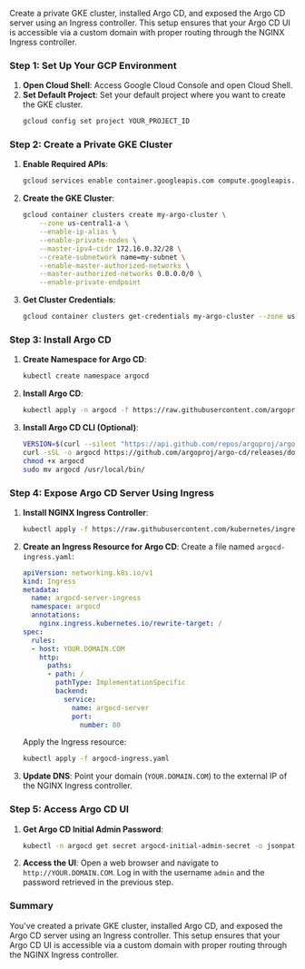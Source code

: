 Create a private GKE cluster, installed Argo CD, and exposed the Argo CD server using an Ingress controller. This setup ensures that your Argo CD UI is accessible via a custom domain with proper routing through the NGINX Ingress controller.

### Step 1: Set Up Your GCP Environment

1. **Open Cloud Shell**: Access Google Cloud Console and open Cloud Shell.
2. **Set Default Project**: Set your default project where you want to create the GKE cluster.
   ```sh
   gcloud config set project YOUR_PROJECT_ID
   ```

### Step 2: Create a Private GKE Cluster

1. **Enable Required APIs**:
   ```sh
   gcloud services enable container.googleapis.com compute.googleapis.com
   ```

2. **Create the GKE Cluster**:
   ```sh
   gcloud container clusters create my-argo-cluster \
       --zone us-central1-a \
       --enable-ip-alias \
       --enable-private-nodes \
       --master-ipv4-cidr 172.16.0.32/28 \
       --create-subnetwork name=my-subnet \
       --enable-master-authorized-networks \
       --master-authorized-networks 0.0.0.0/0 \
       --enable-private-endpoint
   ```

3. **Get Cluster Credentials**:
   ```sh
   gcloud container clusters get-credentials my-argo-cluster --zone us-central1-a
   ```

### Step 3: Install Argo CD

1. **Create Namespace for Argo CD**:
   ```sh
   kubectl create namespace argocd
   ```

2. **Install Argo CD**:
   ```sh
   kubectl apply -n argocd -f https://raw.githubusercontent.com/argoproj/argo-cd/stable/manifests/install.yaml
   ```

3. **Install Argo CD CLI (Optional)**:
   ```sh
   VERSION=$(curl --silent "https://api.github.com/repos/argoproj/argo-cd/releases/latest" | jq -r .tag_name)
   curl -sSL -o argocd https://github.com/argoproj/argo-cd/releases/download/$VERSION/argocd-linux-amd64
   chmod +x argocd
   sudo mv argocd /usr/local/bin/
   ```

### Step 4: Expose Argo CD Server Using Ingress

1. **Install NGINX Ingress Controller**:
   ```sh
   kubectl apply -f https://raw.githubusercontent.com/kubernetes/ingress-nginx/main/deploy/static/provider/cloud/deploy.yaml
   ```

2. **Create an Ingress Resource for Argo CD**:
   Create a file named `argocd-ingress.yaml`:
   ```yaml
   apiVersion: networking.k8s.io/v1
   kind: Ingress
   metadata:
     name: argocd-server-ingress
     namespace: argocd
     annotations:
       nginx.ingress.kubernetes.io/rewrite-target: /
   spec:
     rules:
     - host: YOUR.DOMAIN.COM
       http:
         paths:
         - path: /
           pathType: ImplementationSpecific
           backend:
             service:
               name: argocd-server
               port:
                 number: 80
   ```

   Apply the Ingress resource:
   ```sh
   kubectl apply -f argocd-ingress.yaml
   ```

3. **Update DNS**: Point your domain (`YOUR.DOMAIN.COM`) to the external IP of the NGINX Ingress controller.

### Step 5: Access Argo CD UI

1. **Get Argo CD Initial Admin Password**:
   ```sh
   kubectl -n argocd get secret argocd-initial-admin-secret -o jsonpath="{.data.password}" | base64 -d
   ```

2. **Access the UI**: Open a web browser and navigate to `http://YOUR.DOMAIN.COM`. Log in with the username `admin` and the password retrieved in the previous step.

### Summary
You've created a private GKE cluster, installed Argo CD, and exposed the Argo CD server using an Ingress controller. This setup ensures that your Argo CD UI is accessible via a custom domain with proper routing through the NGINX Ingress controller.